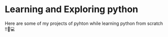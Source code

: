 # Learning and Exploring python
Here are some of my projects of pyhton while learning python from scratch !!📝💻
